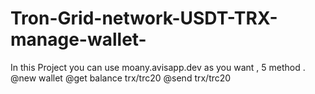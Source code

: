 # Tron-Grid-network-USDT-TRX-manage-wallet-
In this Project you can use moany.avisapp.dev as you want ,  5 method .
@new wallet 
@get balance trx/trc20 
@send trx/trc20
